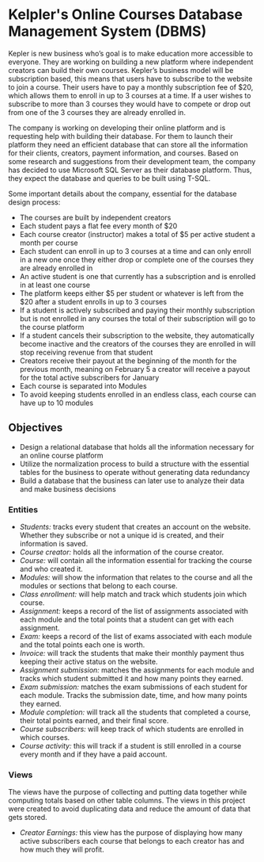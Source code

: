# Kelpler's Online Courses Database Management System (DBMS)
Kepler is new business who’s goal is to make education more accessible to everyone. They are working on building a new platform where independent creators can build their own courses. Kepler’s business model will be subscription based, this means that users have to subscribe to the website to join a course. Their users have to pay a monthly subscription fee of $20, which allows them to enroll in up to 3 courses at a time. If a user wishes to subscribe to more than 3 courses they would have to compete or drop out from one of the 3 courses they are already enrolled in.

The company is working on developing their online platform and is requesting help with building their database. For them to launch their platform they need an efficient database that can store all the information for their clients, creators, payment information, and courses. Based on some research and suggestions from their development team, the company has decided to use Microsoft SQL Server as their database platform. Thus, they expect the database and queries to be built using T-SQL.

Some important details about the company, essential for the database design process:
<ul>
  <li>The courses are built by independent creators</li>
  <li>Each student pays a flat fee every month of $20</li>
  <li>Each course creator (instructor) makes a total of $5 per active student a month per course</li>
  <li>Each student can enroll in up to 3 courses at a time and can only enroll in a new one once they either drop or complete one of the courses they are already enrolled in</li>
  <li>An active student is one that currently has a subscription and is enrolled in at least one course</li>
  <li>The platform keeps either $5 per student or whatever is left from the $20 after a student enrolls in up to 3 courses</li>
  <li>If a student is actively subscribed and paying their monthly subscription but is not enrolled in any courses the total of their subscription will go to the course platform</li>
  <li>If a student cancels their subscription to the website, they automatically become inactive and the creators of the courses they are enrolled in will stop receiving revenue from that student</li>
  <li>Creators receive their payout at the beginning of the month for the previous month, meaning on February 5 a creator will receive a payout for the total active subscribers for January</li>
  <li>Each course is separated into Modules</li>
  <li>To avoid keeping students enrolled in an endless class, each course can have up to 10 modules</li>
</ul>

## Objectives
<ul>
  <li>Design a relational database that holds all the information necessary for an online course platform</li>
  <li>Utilize the normalization process to build a structure with the essential tables for the business to operate without generating data redundancy</li>
  <li>Build a database that the business can later use to analyze their data and make business decisions</li>
</ul>

### Entities

<ul>
  <li><em>Students:</em> tracks every student that creates an account on the website. Whether they subscribe or not a unique id is created, and their information is saved.</li>
  <li><em>Course creator:</em> holds all the information of the course creator. </li>
  <li><em>Course:</em> will contain all the information essential for tracking the course and who created it.</li>
  <li><em>Modules:</em> will show the information that relates to the course and all the modules or sections that belong to each course.</li>
  <li><em>Class enrollment:</em> will help match and track which students join which course.</li>
  <li><em>Assignment:</em> keeps a record of the list of assignments associated with each module and the total points that a student can get with each assignment.</li>
  <li><em>Exam:</em> keeps a record of the list of exams associated with each module and the total points each one is worth.</li>
  <li><em>Invoice:</em> will track the students that make their monthly payment thus keeping their active status on the website.</li>
  <li><em>Assignment submission:</em> matches the assignments for each module and tracks which student submitted it and how many points they earned.</li>
  <li><em>Exam submission:</em> matches the exam submissions of each student for each module. Tracks the submission date, time, and how many points they earned.</li>
  <li><em>Module completion:</em> will track all the students that completed a course, their total points earned, and their final score.</li>
  <li><em>Course subscribers:</em> will keep track of which students are enrolled in which courses.</li>
  <li><em>Course activity:</em> this will track if a student is still enrolled in a course every month and if they have a paid account.</li>
</ul>

### Views 
The views have the purpose of collecting and putting data together while computing totals based on other table columns.
The views in this project were created to avoid duplicating data and reduce the amount of data that gets stored.
<ul>
  <li><em>Creator Earnings:</em> this view has the purpose of displaying how many active subscribers each course that belongs to each creator has and how much they will profit.</li>
</ul>
